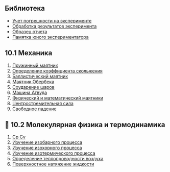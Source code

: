 ## Библиотека
- [Учет погрешности на эксперименте](https://files.fizmat.ga/practasks-files/Учет_погрешности_на_эксперименте.pdf)
- [Обработка результатов эксперимента](https://files.fizmat.ga/practasks-files/Обработка_результатов_эксперимента.pdf)
- [Образец отчета](https://files.fizmat.ga/practasks-files/0._Образец_отчета.pdf)
- [Памятка юного экспериментатора](../library-files/pamiat.pdf)

## 10.1 Механика
1. [Пружинный маятник](https://files.fizmat.ga/practasks-files/Пружинный_маятник.zip)
2. [Определение коэффициента скольжения](https://files.fizmat.ga/practasks-files/Определение_коэффициента_трения_скольжения.zip)
3. [Баллистический маятник](https://files.fizmat.ga/practasks-files/Баллистический_маятник.zip)
4. [Маятник Обербека](https://files.fizmat.ga/practasks-files/Обербекова_маятник.zip)
5. [Соударение шаров](https://files.fizmat.ga/practasks-files/Соударение_шаров.zip)
6. [Машина Атвуда](https://files.fizmat.ga/practasks-files/Машина_Атвуда.zip)
7. [Физический и математический маятники](https://files.fizmat.ga/practasks-files/Математический_и_физический_маятник.zip)
8. [Центростремительная сила](https://files.fizmat.ga/practasks-files/Центростремительная_сила.zip)
9. [Свободное падение](https://files.fizmat.ga/practasks-files/Свободное_падение.zip)
<!-- 11. Физический маятник с переменным g — Скоро -->
<!-- 6. Колебания связанных импульсов — Скоро -->

## 🎉 10.2 Молекулярная физика и термодинамика
1. [Cp Cv](https://files.fizmat.ga/practasks-files/Cp_Cv.zip)
2. [Изучение изобарного процесса](https://files.fizmat.ga/practasks-files/Изучение_изобарного_процесса.zip)
3. [Изучение изохорного процесса](https://files.fizmat.ga/practasks-files/Изучение_изохорного_процесса.zip)
4. [Изучение изотермического процесса](https://files.fizmat.ga/practasks-files/Изучение_изотермического_процесса.zip)
5. [Определение теплопроводности воздуха](https://files.fizmat.ga/practasks-files/Определение_теплопроводности_воздуха.zip)
6. [Поверхностное натяжение жидкости](https://files.fizmat.ga/practasks-files/Поверхностное_натяжение_жидкости.zip)